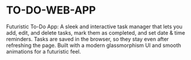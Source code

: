 # TO-DO-WEB-APP
Futuristic To-Do App: A sleek and interactive task manager that lets you add, edit, and delete tasks, mark them as completed, and set date &amp; time reminders. Tasks are saved in the browser, so they stay even after refreshing the page. Built with a modern glassmorphism UI and smooth animations for a futuristic feel.
